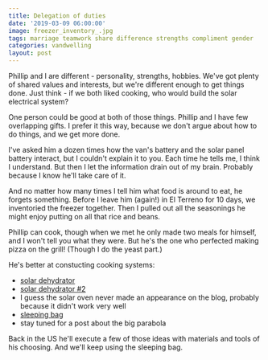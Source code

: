 ```yaml
---
title: Delegation of duties
date: '2019-03-09 06:00:00'
image: freezer_inventory_.jpg
tags: marriage teamwork share difference strengths compliment gender
categories: vandwelling
layout: post
---
```


Phillip and I are different - personality, strengths, hobbies. We've got plenty of shared values and interests, but we're different enough to get things done. Just think - if we both liked cooking, who would build the solar electrical system?

One person could be good at both of those things. Phillip and I have few overlapping gifts. I prefer it this way, because we don't argue about how to do things, and we get more done.

I've asked him a dozen times how the van's battery and the solar panel battery interact, but I couldn't explain it to you. Each time he tells me, I think I understand. But then I let the information drain out of my brain. Probably because I know he'll take care of it.

And no matter how many times I tell him what food is around to eat, he forgets something. Before I leave him (again!) in El Terreno for 10 days, we inventoried the freezer together. Then I pulled out all the seasonings he might enjoy putting on all that rice and beans.

Phillip can cook, though when we met he only made two meals for himself, and I won't tell you what they were. But he's the one who perfected making pizza on the grill! (Though I do the yeast part.)

He's better at constucting cooking systems: 

* [solar dehydrator](https://reverdecer.annalisagross.com/2018/08/19/solar-dehydrator-1st-attempt/)
* [solar dehydrator #2](https://reverdecer.annalisagross.com/2018/10/02/solar-dehydrator-2nd-attempt/)
* I guess the solar oven never made an appearance on the blog, probably because it didn't work very well 
* [sleeping bag](https://reverdecer.annalisagross.com/2018/12/21/cooking-in-a-sleeping-bag/)
*  stay tuned for a post about the big parabola

Back in the US he'll execute a few of those ideas with materials and tools of his choosing. And we'll keep using the sleeping bag.